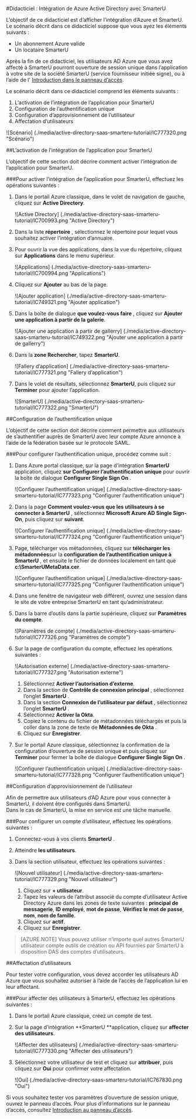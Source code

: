 <properties 
    pageTitle="Didacticiel : Intégration d’Azure Active Directory avec SmarterU | Microsoft Azure" 
    description="Apprenez à utiliser SmarterU avec Azure Active Directory pour activer l’ouverture de session unique, la mise en service automatique et bien plus encore !" 
    services="active-directory" 
    authors="jeevansd"  
    documentationCenter="na" 
    manager="femila"/>
<tags 
    ms.service="active-directory" 
    ms.devlang="na" 
    ms.topic="article" 
    ms.tgt_pltfrm="na" 
    ms.workload="identity" 
    ms.date="09/19/2016" 
    ms.author="jeedes" />

#<a name="tutorial-azure-active-directory-integration-with-smarteru"></a>Didacticiel : Intégration de Azure Active Directory avec SmarterU
  
L’objectif de ce didacticiel est d’afficher l’intégration d’Azure et SmarterU.  
Le scénario décrit dans ce didacticiel suppose que vous ayez les éléments suivants :

-   Un abonnement Azure valide
-   Un locataire SmarterU
  
Après la fin de ce didacticiel, les utilisateurs AD Azure que vous avez affecté à SmarterU pourront ouverture de session unique dans l’application à votre site de la société SmarterU (service fournisseur initiée signe), ou à l’aide de l' [Introduction dans le panneau d’accès](active-directory-saas-access-panel-introduction.md).
  
Le scénario décrit dans ce didacticiel comprend les éléments suivants :

1.  L’activation de l’intégration de l’application pour SmarterU
2.  Configuration de l’authentification unique
3.  Configuration d’approvisionnement de l’utilisateur
4.  Affectation d’utilisateurs

![Scénario] (./media/active-directory-saas-smarteru-tutorial/IC777320.png "Scénario")

##<a name="enabling-the-application-integration-for-smarteru"></a>L’activation de l’intégration de l’application pour SmarterU
  
L’objectif de cette section doit décrire comment activer l’intégration de l’application pour SmarterU.

###<a name="to-enable-the-application-integration-for-smarteru-perform-the-following-steps"></a>Pour activer l’intégration de l’application pour SmarterU, effectuez les opérations suivantes :

1.  Dans le portail Azure classique, dans le volet de navigation de gauche, cliquez sur **Active Directory**.

    ![Active Directory] (./media/active-directory-saas-smarteru-tutorial/IC700993.png "Active Directory")

2.  Dans la liste **répertoire** , sélectionnez le répertoire pour lequel vous souhaitez activer l’intégration d’annuaire.

3.  Pour ouvrir la vue des applications, dans la vue du répertoire, cliquez sur **Applications** dans le menu supérieur.

    ![Applications] (./media/active-directory-saas-smarteru-tutorial/IC700994.png "Applications")

4.  Cliquez sur **Ajouter** au bas de la page.

    ![Ajouter application] (./media/active-directory-saas-smarteru-tutorial/IC749321.png "Ajouter application")

5.  Dans la boîte de dialogue **que voulez-vous faire** , cliquez sur **Ajouter une application à partir de la galerie**.

    ![Ajouter une application à partir de gallerry] (./media/active-directory-saas-smarteru-tutorial/IC749322.png "Ajouter une application à partir de gallerry")

6.  Dans la **zone Rechercher**, tapez **SmarterU**.

    ![Fallery d’application] (./media/active-directory-saas-smarteru-tutorial/IC777321.png "Fallery d’application")

7.  Dans le volet de résultats, sélectionnez **SmarterU**, puis cliquez sur **Terminer** pour ajouter l’application.

    ![SmarterU] (./media/active-directory-saas-smarteru-tutorial/IC777322.png "SmarterU")

##<a name="configuring-single-sign-on"></a>Configuration de l’authentification unique
  
L’objectif de cette section doit décrire comment permettre aux utilisateurs de s’authentifier auprès de SmarterU avec leur compte Azure annonce à l’aide de la fédération basée sur le protocole SAML.

###<a name="to-configure-single-sign-on-perform-the-following-steps"></a>Pour configurer l’authentification unique, procédez comme suit :

1.  Dans Azure portal classique, sur la page d’intégration **SmarterU** application, cliquez **sur Configurer l’authentification unique** pour ouvrir la boîte de dialogue **Configurer Single Sign On** .

    ![Configurer l’authentification unique] (./media/active-directory-saas-smarteru-tutorial/IC777323.png "Configurer l’authentification unique")

2.  Dans la page **Comment voulez-vous que les utilisateurs à se connecter à SmarterU** , sélectionnez **Microsoft Azure AD Single Sign-On**, puis cliquez sur **suivant**.

    ![Configurer l’authentification unique] (./media/active-directory-saas-smarteru-tutorial/IC777324.png "Configurer l’authentification unique")

3.  Page, télécharger vos métadonnées, cliquez sur **télécharger les métadonnées**sur la **configuration de l’authentification unique à SmarterU** , et ensuite le fichier de données localement en tant que **c:\\SmarterUMetaData.cer**.

    ![Configurer l’authentification unique] (./media/active-directory-saas-smarteru-tutorial/IC777325.png "Configurer l’authentification unique")

4.  Dans une fenêtre de navigateur web différent, ouvrez une session dans le site de votre entreprise SmarterU en tant qu’administrateur.

5.  Dans la barre d’outils dans la partie supérieure, cliquez sur **Paramètres du compte**.

    ![Paramètres de compte] (./media/active-directory-saas-smarteru-tutorial/IC777326.png "Paramètres de compte")

6.  Sur la page de configuration du compte, effectuez les opérations suivantes :

    ![Autorisation externe] (./media/active-directory-saas-smarteru-tutorial/IC777327.png "Autorisation externe")

    1.  Sélectionnez **Activer l’autorisation d’externe**.
    2.  Dans la section de **Contrôle de connexion principal** , sélectionnez l’onglet **SmarterU** .
    3.  Dans la section **Connexion de l’utilisateur par défaut** , sélectionnez l’onglet **SmarterU** .
    4.  Sélectionnez **Activer la Okta**.
    5.  Copiez le contenu du fichier de métadonnées téléchargés et puis la coller dans la zone de texte de **Métadonnées de Okta** .
    6.  Cliquez sur **Enregistrer**.

7.  Sur le portail Azure classique, sélectionnez la confirmation de la configuration d’ouverture de session unique et puis cliquez sur **Terminer** pour fermer la boîte de dialogue **Configurer Single Sign On** .

    ![Configurer l’authentification unique] (./media/active-directory-saas-smarteru-tutorial/IC777328.png "Configurer l’authentification unique")

##<a name="configuring-user-provisioning"></a>Configuration d’approvisionnement de l’utilisateur
  
Afin de permettre aux utilisateurs d’AD Azure pour vous connecter à SmarterU, il doivent être configurés dans SmarterU.  
Dans le cas de SmarterU, la mise en service est une tâche manuelle.

###<a name="to-provision-a-user-accounts-perform-the-following-steps"></a>Pour configurer un compte d’utilisateur, effectuez les opérations suivantes :

1.  Connectez-vous à vos clients **SmarterU** .

2.  Atteindre **les utilisateurs**.

3.  Dans la section utilisateur, effectuez les opérations suivantes :

    ![Nouvel utilisateur] (./media/active-directory-saas-smarteru-tutorial/IC777329.png "Nouvel utilisateur")

    1.  Cliquez sur **+ utilisateur**.
    2.  Tapez les valeurs de l’attribut associé du compte d’utilisateur Active Directory Azure dans les zones de texte suivantes : **principal de messagerie**, **ID employé**, **mot de passe**, **Vérifiez le mot de passe**, **nom**, **nom de famille**.
    3.  Cliquez sur **actif**.
    4.  Cliquez sur **Enregistrer**.

>[AZURE.NOTE] Vous pouvez utiliser n’importe quel autres SmarterU utilisateur compte outils de création ou API fournies par SmarterU à disposition DAS des comptes d’utilisateurs.

##<a name="assigning-users"></a>Affectation d’utilisateurs
  
Pour tester votre configuration, vous devez accorder les utilisateurs AD Azure que vous souhaitez autoriser à l’aide de l’accès de l’application lui en leur affectant.

###<a name="to-assign-users-to-smarteru-perform-the-following-steps"></a>Pour affecter des utilisateurs à SmarterU, effectuez les opérations suivantes :

1.  Dans le portail Azure classique, créez un compte de test.

2.  Sur la page d’intégration **SmarterU **application, cliquez sur **affecter des utilisateurs**.

    ![Affecter des utilisateurs] (./media/active-directory-saas-smarteru-tutorial/IC777330.png "Affecter des utilisateurs")

3.  Sélectionnez votre utilisateur de test et cliquez sur **attribuer**, puis cliquez sur **Oui** pour confirmer votre affectation.

    ![Oui] (./media/active-directory-saas-smarteru-tutorial/IC767830.png "Oui")
  
Si vous souhaitez tester vos paramètres d’ouverture de session unique, ouvrez le panneau d’accès. Pour plus d’informations sur le panneau d’accès, consultez [Introduction au panneau d’accès](active-directory-saas-access-panel-introduction.md).